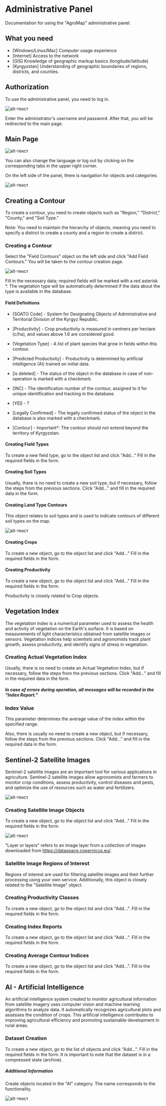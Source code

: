 # Administrative Panel

Documentation for using the "AgroMap" administrative panel.

## What you need

+ [Windows/Linux/Mac] Computer usage experience
+ [Internet] Access to the network
+ [GIS] Knowledge of geographic markup basics (longitude/latitude)
+ [Kyrgyzstan] Understanding of geographic boundaries of regions, districts, and counties.

## Authorization

To use the administrative panel, you need to log in.

![alt-текст](/docs/en/images/admin/login.png)

Enter the administrator's username and password. After that, you will be redirected to the main page.

## Main Page

![alt-текст](/docs/en/images/admin/main-page.png)

You can also change the language or log out by clicking on the corresponding tabs in the upper right corner.

On the left side of the panel, there is navigation for objects and categories.

![alt-текст](/docs/en/images/admin/verbose.png)

## Creating a Contour

To create a contour, you need to create objects such as "Region," "District," "County," and "Soil Type."

Note: You need to maintain the hierarchy of objects, meaning you need to specify a district to create a county and a region to create a district.

### Creating a Contour

Select the "Field Contours" object on the left side and click "Add Field Contours." You will be taken to the contour creation page.

![alt-текст](/docs/en/images/admin/contour-form.png)

Fill in the necessary data; required fields will be marked with a red asterisk *. The vegetation type will be automatically determined if the data about the type is available in the database.

#### Field Definitions

+ [SOATO Code] - System for Designating Objects of Administrative and Territorial Division of the Kyrgyz Republic.

+ [Productivity] - Crop productivity is measured in centners per hectare (c/ha), and values above 1.6 are considered good.

+ [Vegetation Type] - A list of plant species that grow in fields within this contour.

+ [Predicted Productivity] - Productivity is determined by artificial intelligence (AI) trained on initial data.

+ [is deleted] - The status of the object in the database in case of non-operation is marked with a checkmark.

+ [INC] - The identification number of the contour, assigned to it for unique identification and tracking in the database.

+ [YEI] - ?

+ [Legally Confirmed] - The legally confirmed status of the object in the database is also marked with a checkmark.

+ [Contour] - Important*: The contour should not extend beyond the territory of Kyrgyzstan.

#### Creating Field Types

To create a new field type, go to the object list and click "Add..." Fill in the required fields in the form.

#### Creating Soil Types

Usually, there is no need to create a new soil type, but if necessary, follow the steps from the previous sections. Click "Add..." and fill in the required data in the form.

#### Creating Land Type Contours

This object relates to soil types and is used to indicate contours of different soil types on the map.

![alt-текст](/docs/en/images/admin/land-contour.png)

#### Creating Crops

To create a new object, go to the object list and click "Add..." Fill in the required fields in the form.

#### Creating Productivity

To create a new object, go to the object list and click "Add..." Fill in the required fields in the form.

Productivity is closely related to Crop objects.

## Vegetation Index

The vegetation index is a numerical parameter used to assess the health and activity of vegetation on the Earth's surface. It is based on measurements of light characteristics obtained from satellite images or sensors. Vegetation indices help scientists and agronomists track plant growth, assess productivity, and identify signs of stress in vegetation.

### Creating Actual Vegetation Index

Usually, there is no need to create an Actual Vegetation Index, but if necessary, follow the steps from the previous sections. Click "Add..." and fill in the required data in the form.

##### In case of errors during operation, all messages will be recorded in the "Index Report."

### Index Value

This parameter determines the average value of the index within the specified range.

Also, there is usually no need to create a new object, but if necessary, follow the steps from the previous sections. Click "Add..." and fill in the required data in the form.

## Sentinel-2 Satellite Images

Sentinel-2 satellite images are an important tool for various applications in agriculture. Sentinel-2 satellite images allow agronomists and farmers to monitor crop conditions, assess productivity, control diseases and pests, and optimize the use of resources such as water and fertilizers.

![alt-текст](/docs/en/images/admin/sent-bar.png)

### Creating Satellite Image Objects

To create a new object, go to the object list and click "Add..." Fill in the required fields in the form.

![alt-текст](/docs/en/images/admin/sent-image.png)

"Layer or layers" refers to an image layer from a collection of images downloaded from https://dataspace.copernicus.eu/.

### Satellite Image Regions of Interest

Regions of interest are used for filtering satellite images and their further processing using your own service. Additionally, this object is closely related to the "Satellite Image" object.

### Creating Productivity Classes

To create a new object, go to the object list and click "Add...". Fill in the required fields in the form.

### Creating Index Reports

To create a new object, go to the object list and click "Add...". Fill in the required fields in the form.

### Creating Average Contour Indices

To create a new object, go to the object list and click "Add...". Fill in the required fields in the form.

## AI - Artificial Intelligence

An artificial intelligence system created to monitor agricultural information from satellite imagery uses computer vision and machine learning algorithms to analyze data. It automatically recognizes agricultural plots and assesses the condition of crops. This artificial intelligence contributes to improving agricultural efficiency and promoting sustainable development in rural areas.

### Dataset Creation

To create a new object, go to the list of objects and click "Add...". Fill in the required fields in the form. It is important to note that the dataset is in a compressed state (archive).

##### Additional Information

Create objects located in the "AI" category. The name corresponds to the functionality.

![alt-текст](/docs/en/images/admin/ai-bar.png)